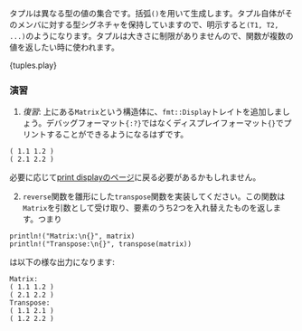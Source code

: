 <!--- A tuple is a collection of values of different types. Tuples are constructed --->
<!--- using parentheses `()`, and each tuple itself is a value with type signature --->
<!--- `(T1, T2, ...)`, where `T1`, `T2` are the types of its members. Functions can --->
<!--- use tuples to return multiple values, as tuples can hold any number of values. --->
タプルは異なる型の値の集合です。括弧`()`を用いて生成します。タプル自体がそのメンバに対する型シグネチャを保持していますので、明示すると`(T1, T2, ...)`のようになります。タプルは大きさに制限がありませんので、関数が複数の値を返したい時に使われます。

{tuples.play}

### 演習

<!---  1. *Recap*: Add the `fmt::Display` trait to the Matrix `struct` in the above example, --->
<!--- so that if you switch from printing the debug format `{:?}` to the display --->
<!--- format `{}`, you see the following output: --->

 1. *復習*: 上にある`Matrix`という構造体に、`fmt::Display`トレイトを追加しましょう。デバッグフォーマット`{:?}`ではなくディスプレイフォーマット`{}`でプリントすることができるようになるはずです。

```
( 1.1 1.2 )
( 2.1 2.2 )
```
<!--- You may want to refer back to the example for [print display][print_display]. --->

必要に応じて[print displayのページ][print_display]に戻る必要があるかもしれません。

<!---  2. Add a `transpose` function using the `reverse` function as a template, which --->
<!--- accepts a matrix as an argument, and returns a matrix in which two elements --->
<!--- have been swapped. For example: --->

 2. `reverse`関数を雛形にした`transpose`関数を実装してください。この関数は`Matrix`を引数として受け取り、要素のうち2つを入れ替えたものを返します。つまり

```
println!("Matrix:\n{}", matrix)
println!("Transpose:\n{}", transpose(matrix))
```
は以下の様な出力になります:
```
Matrix:
( 1.1 1.2 )
( 2.1 2.2 )
Transpose:
( 1.1 2.1 )
( 1.2 2.2 )
```

[print_display]: /hello/print/print_display.html

